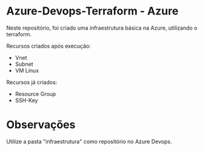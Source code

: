# Azure-Devops-Terraform - Azure
Neste repositório, foi criado uma infraestrutura básica na Azure, utilizando o  terraform.

Recursos criados após execução:

- Vnet
- Subnet
- VM Linux

Recursos já criados:

- Resource Group
- SSH-Key

# Observações

Utilize a pasta "infraestrutura" como repositório no Azure Devops.
